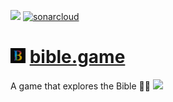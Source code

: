 <a><img src="https://github.com/jrsmth/waffle-bot/actions/workflows/main.yaml/badge.svg"></a>
<a>[![sonarcloud](https://sonarcloud.io/api/project_badges/measure?project=jrsmth_waffle-bot&metric=alert_status)](https://sonarcloud.io/summary/new_code?id=jrsmth_waffle-bot)</a>
<!--<a><img src="./documentation/coverage/coverage.svg"></a>-->
<!-- FixMe ^^ -->

# <img src="./public/icon.png" width="24" alt="Logo"> [bible.game](https://bible.game)
A game that explores the Bible 📖✨
![](https://github.com/bible-game/webapp/blob/develop/public/bible-game.gif)
